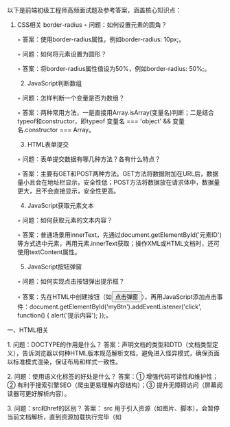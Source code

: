 以下是前端初级工程师高频面试题及参考答案，涵盖核心知识点：
 
1.	CSS相关
border-radius
	◦	问题：如何设置元素的圆角？

	◦	答案：使用border-radius属性，例如border-radius: 10px;。

	◦	问题：如何将元素设置为圆形？

	◦	答案：将border-radius属性值设为50%，例如border-radius: 50%;。

	2.	JavaScript判断数组

	◦	问题：怎样判断一个变量是否为数组？

	◦	答案：两种常用方法，一是直接用Array.isArray(变量名)判断；二是结合typeof和constructor，即typeof 变量名 === 'object' && 变量名.constructor === Array。

	3.	HTML表单提交

	◦	问题：表单提交数据有哪几种方法？各有什么特点？

	◦	答案：主要有GET和POST两种方法。GET方法将数据附加在URL后，数据量小且会在地址栏显示，安全性低；POST方法将数据放在请求体中，数据量更大，且不会直接显示，安全性更高。

	4.	JavaScript获取元素文本

	◦	问题：如何获取元素的文本内容？

	◦	答案：普通场景用innerText，先通过document.getElementById('元素ID')等方式选中元素，再用元素.innerText获取；操作XML或HTML文档时，还可使用textContent属性。

	5.	JavaScript按钮弹窗

	◦	问题：如何实现点击按钮弹出提示框？

	◦	答案：先在HTML中创建按钮（如<button id="myBtn">点击弹窗</button>），再用JavaScript添加点击事件：document.getElementById('myBtn').addEventListener('click', function() { alert('提示内容'); });。




一、HTML相关
 
1. 问题：DOCTYPE的作用是什么？
答案：声明文档的类型和DTD（文档类型定义），告诉浏览器以何种HTML版本规范解析文档，避免进入怪异模式，确保页面以标准模式渲染，保证布局和样式一致性。
 
2. 问题：使用语义化标签的好处是什么？
答案：① 增强代码可读性和维护性；② 有利于搜索引擎SEO（爬虫更易理解内容结构）；③ 提升无障碍访问（屏幕阅读器可更好解析内容）。
 
3. 问题：src和href的区别？
答案： src 用于引入资源（如图片、脚本），会暂停当前文档解析，直到资源加载执行完毕（如 <script src="..."> ）； href 用于建立当前文档与目标资源的关联（如链接、样式表），不会暂停文档解析（如 <link href="..."> ）。
 
二、CSS相关
 
1. 问题：CSS盒模型的两种类型及区别？
答案：① 标准盒模型： width 和 height 仅包含内容区（content）， padding 和 border 在其外部；② IE盒模型（怪异盒模型）： width 和 height 包含content、padding和border。可通过 box-sizing: border-box 切换为IE盒模型。
 
2. 问题：如何实现元素水平居中？
答案：① 块级元素： margin: 0 auto （需设置宽度）；② flex布局：父元素 display: flex; justify-content: center ；③ 定位：子元素 position: absolute; left: 50%; transform: translateX(-50%) 。
 
3. 问题：BFC是什么？如何触发？
答案：BFC（块级格式化上下文）是一个独立的渲染区域，内部元素布局不受外部影响。触发方式：①  overflow: hidden ；②  display: flex/grid ；③  position: absolute/fixed ；④  float: left/right 。应用：清除浮动、避免margin重叠。
 
4. 问题：flex布局中 justify-content 和 align-items 的区别？
答案： justify-content 控制主轴方向的对齐方式（如 center 、 space-between ）； align-items 控制交叉轴方向的对齐方式。
 
三、JavaScript相关
 
1. 问题：typeof和instanceof的区别？
答案： typeof 返回变量的基本类型字符串（如 "number" 、 "object" ），但无法区分数组、null（均返回 "object" ）； instanceof 判断构造函数的原型是否在实例的原型链上，返回布尔值，用于区分引用类型（如 [] instanceof Array 为 true ）。
 
2. 问题：什么是闭包？用途是什么？
答案：闭包是函数嵌套中，内部函数引用外部函数变量，导致外部变量不被销毁的现象。用途：① 模块化（私有变量）；② 保存状态（如计数器）；③ 延迟执行（如定时器回调）。
 
3. 问题：this的指向规则？
答案：① 全局this：浏览器中指向 window ，Node中指向 global ；② 函数调用： obj.fn() 中 this 指向 obj ，独立调用（ fn() ）指向全局；③ 构造函数： new Fn() 中 this 指向新实例；④ 箭头函数：无自己的 this ，继承外层作用域的 this 。
 
4. 问题：Promise的三种状态及常用方法？
答案：状态： pending （初始）、 fulfilled （成功）、 rejected （失败），状态一旦改变不可逆转。方法： then() （处理成功/失败）、 catch() （处理失败）、 finally() （无论状态如何都执行）、 Promise.all() （等待所有成功）。
 
5. 问题：防抖和节流的区别及应用？
答案：① 防抖：触发后延迟n秒执行，若n秒内再次触发则重新计时（如搜索输入联想）；② 节流：n秒内只执行一次（如滚动加载）。
 
四、Vue相关
 
1. 问题：Vue双向数据绑定原理？
答案：通过 Object.defineProperty 劫持数据（getter/setter），结合发布-订阅模式：数据变化时，setter通知订阅者（视图）更新；视图变化时，通过事件监听（如 input ）更新数据。 v-model 是语法糖（绑定 value 和 input 事件）。
 
2. 问题：computed和watch的区别？
答案： computed 是计算属性，依赖数据变化自动更新，有缓存（依赖不变则不重新计算），适合复杂计算； watch 监听数据变化，可执行异步操作，适合数据变化后的副作用（如请求接口）。
 
3. 问题：Vue组件间通信方式？
答案：① 父子： props  +  $emit ；② 兄弟：事件总线（ new Vue() ）、Vuex；③ 跨级： provide/inject 、Vuex；④ 任意组件：Vuex/Pinia。
 
4. 问题：Vue的生命周期钩子（常用）？
答案：①  created ：实例创建完成，可访问数据，未挂载DOM；②  mounted ：DOM挂载完成，可操作DOM；③  updated ：数据更新导致DOM重新渲染后；④  beforeDestroy ：实例销毁前，可清理定时器等。
 
五、浏览器相关
 
1. 问题：浏览器缓存机制（强缓存和协商缓存）？
答案：① 强缓存：通过 Cache-Control （如 max-age=3600 ）或 Expires 控制，直接从缓存读取，不发请求；② 协商缓存：通过 Etag/If-None-Match 或 Last-Modified/If-Modified-Since ，请求服务器判断是否需更新，返回304则用缓存。
 
2. 问题：如何解决跨域？
答案：① CORS：服务器设置 Access-Control-Allow-Origin ；② JSONP：利用 <script> 标签跨域，仅支持GET；③ 代理：开发环境用webpack-dev-server代理，生产环境用Nginx反向代理。
 
3. 问题：localStorage、sessionStorage、cookie的区别？
答案：① 存储大小：cookie约4KB，前两者约5MB；② 有效期：localStorage永久，sessionStorage关闭页面失效，cookie可设置过期时间；③ 发送请求：cookie随请求发送，前两者不发送。
 
六、性能优化相关
 
1. 问题：减少重绘和重排的方法？
答案：① 合并DOM操作（如用 DocumentFragment ）；② 样式集中修改（避免逐条设置 style ）；③ 使用 transform 和 opacity （仅触发合成层，不重排重绘）；④ 脱离文档流（ position: absolute/fixed ）。
 
2. 问题：图片优化方法？
答案：① 懒加载（ loading="lazy" 或JS监听滚动）；② 选择合适格式（webp比jpg小30%，小图标用SVG）；③ 压缩图片（工具如TinyPNG）；④ 精灵图（合并小图减少请求）。
 
3. 问题：CDN的作用？
答案：CDN（内容分发网络）通过多节点缓存资源，用户从最近节点获取资源，减少网络延迟，提高加载速度，分担源服务器压力。
 
以上内容覆盖初级前端核心考点，建议结合代码实例理解，注重实际应用场景~

